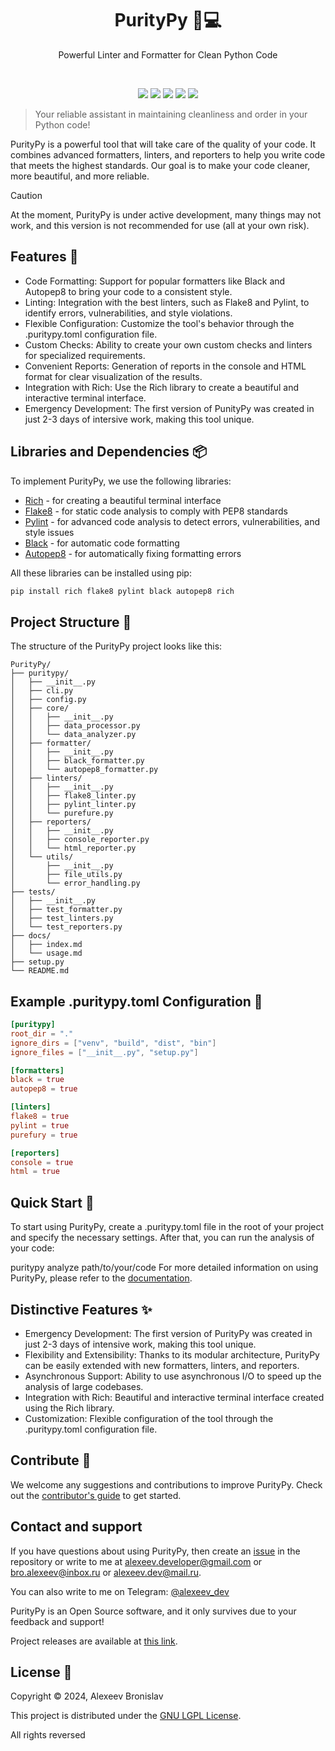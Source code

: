 <h1 align="center">PurityPy 🧹💻</h1>

<p align="center">Powerful Linter and Formatter for Clean Python Code</p>
<br>
<p align="center">
    <img src="https://img.shields.io/github/languages/top/AlexeevDeveloper/PurityPy?style=for-the-badge">
    <img src="https://img.shields.io/github/languages/count/AlexeevDeveloper/PurityPy?style=for-the-badge">
    <img src="https://img.shields.io/github/stars/AlexeevDeveloper/PurityPy?style=for-the-badge">
    <img src="https://img.shields.io/github/issues/AlexeevDeveloper/PurityPy?style=for-the-badge">
    <img src="https://img.shields.io/github/last-commit/AlexeevDeveloper/PurityPy?style=for-the-badge">
    </br>
</p>

> Your reliable assistant in maintaining cleanliness and order in your Python code!

PurityPy is a powerful tool that will take care of the quality of your code. It combines advanced formatters, linters, and reporters to help you write code that meets the highest standards. Our goal is to make your code cleaner, more beautiful, and more reliable.

> [!CAUTION]
> At the moment, PurityPy is under active development, many things may not work, and this version is not recommended for use (all at your own risk).

## Features 🚀

- Code Formatting: Support for popular formatters like Black and Autopep8 to bring your code to a consistent style.
- Linting: Integration with the best linters, such as Flake8 and Pylint, to identify errors, vulnerabilities, and style violations.
- Flexible Configuration: Customize the tool's behavior through the .puritypy.toml configuration file.
- Custom Checks: Ability to create your own custom checks and linters for specialized requirements.
- Convenient Reports: Generation of reports in the console and HTML format for clear visualization of the results.
- Integration with Rich: Use the Rich library to create a beautiful and interactive terminal interface.
- Emergency Development: The first version of PunityPy was created in just 2-3 days of intersive work, making this tool unique.

## Libraries and Dependencies 📦

To implement PurityPy, we use the following libraries:

- [Rich](https://github.com/Textualize/rich) - for creating a beautiful terminal interface
- [Flake8](https://gitlab.com/pycqa/flake8) - for static code analysis to comply with PEP8 standards
- [Pylint](https://www.pylint.org/) - for advanced code analysis to detect errors, vulnerabilities, and style issues
- [Black](https://github.com/psf/black) - for automatic code formatting
- [Autopep8](https://github.com/hhatto/autopep8) - for automatically fixing formatting errors

All these libraries can be installed using pip:

```bash
pip install rich flake8 pylint black autopep8 rich
```

## Project Structure 📁

The structure of the PurityPy project looks like this:

```
PurityPy/
├── puritypy/
│   ├── __init__.py
│   ├── cli.py
│   ├── config.py
│   ├── core/
│   │   ├── __init__.py
│   │   ├── data_processor.py
│   │   └── data_analyzer.py
│   ├── formatter/
│   │   ├── __init__.py
│   │   ├── black_formatter.py
│   │   └── autopep8_formatter.py
│   ├── linters/
│   │   ├── __init__.py
│   │   ├── flake8_linter.py
│   │   ├── pylint_linter.py
│   │   └── purefure.py
│   ├── reporters/
│   │   ├── __init__.py
│   │   ├── console_reporter.py
│   │   └── html_reporter.py
│   └── utils/
│       ├── __init__.py
│       ├── file_utils.py
│       └── error_handling.py
├── tests/
│   ├── __init__.py
│   ├── test_formatter.py
│   ├── test_linters.py
│   └── test_reporters.py
├── docs/
│   ├── index.md
│   └── usage.md
├── setup.py
└── README.md
```

## Example .puritypy.toml Configuration 📝

```toml
[puritypy]
root_dir = "."
ignore_dirs = ["venv", "build", "dist", "bin"]
ignore_files = ["__init__.py", "setup.py"]

[formatters]
black = true
autopep8 = true

[linters]
flake8 = true
pylint = true
purefury = true

[reporters]
console = true
html = true
```

## Quick Start 🚀

To start using PurityPy, create a .puritypy.toml file in the root of your project and specify the necessary settings. After that, you can run the analysis of your code:

puritypy analyze path/to/your/code
For more detailed information on using PurityPy, please refer to the [documentation](docs/usage.md).

## Distinctive Features ✨

- Emergency Development: The first version of PurityPy was created in just 2-3 days of intensive work, making this tool unique.
- Flexibility and Extensibility: Thanks to its modular architecture, PurityPy can be easily extended with new formatters, linters, and reporters.
- Asynchronous Support: Ability to use asynchronous I/O to speed up the analysis of large codebases.
- Integration with Rich: Beautiful and interactive terminal interface created using the Rich library.
- Customization: Flexible configuration of the tool through the .puritypy.toml configuration file.

## Contribute 🤝
We welcome any suggestions and contributions to improve PurityPy. Check out the [contributor's guide](CONTRIBUTING.md) to get started.

## Contact and support
If you have questions about using PurityPy, then create an [issue](https://github.com/AlexeevDeveloper/PurityPy/issues/new) in the repository or write to me at alexeev.developer@gmail.com or bro.alexeev@inbox.ru or alexeev.dev@mail.ru.

You can also write to me on Telegram: [@alexeev_dev](https://t.me/alexeev_dev)

PurityPy is an Open Source software, and it only survives due to your feedback and support!

Project releases are available at [this link](https://github.com/AlexeevBronislav/PurityPy/releases).

## License 📄
Copyright © 2024, Alexeev Bronislav

This project is distributed under the [GNU LGPL License](LICENSE).

All rights reversed
